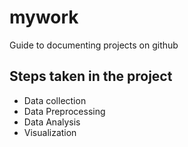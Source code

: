 # mywork
Guide to documenting projects on github
## Steps taken in the project
* Data collection
* Data Preprocessing
* Data Analysis
* Visualization
